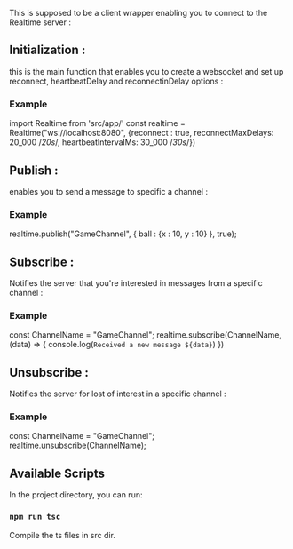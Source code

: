 This is supposed to be a client wrapper enabling you to connect to the Realtime server :

## Initialization :
this is the main function that enables you to create a websocket and set up reconnect, heartbeatDelay and reconnectinDelay options :
### Example
import Realtime from 'src/app/'
const realtime = Realtime("ws://localhost:8080", {reconnect : true, reconnectMaxDelays: 20_000 /*20s*/, heartbeatIntervalMs: 30_000 /*30s*/})

## Publish :
enables you to send a message to specific a channel :
### Example
realtime.publish("GameChannel", { ball : {x : 10, y : 10} }, true);


## Subscribe :
Notifies the server that you're interested in messages from a specific channel :
### Example
const ChannelName = "GameChannel";
realtime.subscribe(ChannelName, (data) => {
    console.log(`Received a new message ${data}`)
})

## Unsubscribe :
Notifies the server for lost of interest in a specific channel :
### Example
const ChannelName = "GameChannel";
realtime.unsubscribe(ChannelName);

## Available Scripts

In the project directory, you can run:

### `npm run tsc`

Compile the ts files in src dir.

